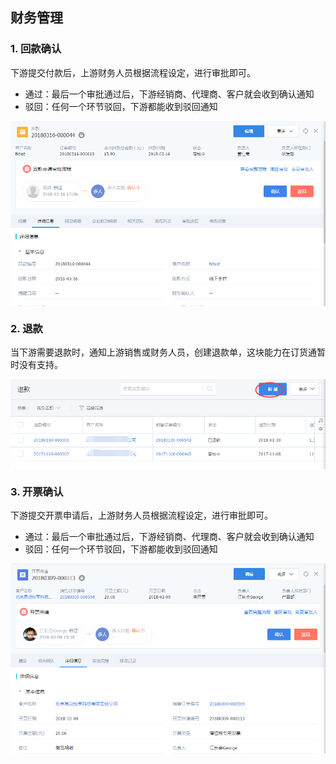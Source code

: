 ## 财务管理

### 1. 回款确认
下游提交付款后，上游财务人员根据流程设定，进行审批即可。
- 通过：最后一个审批通过后，下游经销商、代理商、客户就会收到确认通知
- 驳回：任何一个环节驳回，下游都能收到驳回通知

 <img src="image/回款确认.png"  alt="logo" align=center /> <br/>

### 2. 退款
当下游需要退款时，通知上游销售或财务人员，创建退款单，这块能力在订货通暂时没有支持。

 <img src="image/退款.png"  alt="logo" align=center /> <br/>
 

### 3. 开票确认

下游提交开票申请后，上游财务人员根据流程设定，进行审批即可。
- 通过：最后一个审批通过后，下游经销商、代理商、客户就会收到确认通知
- 驳回：任何一个环节驳回，下游都能收到驳回通知

 <img src="image/开票确认.png"  alt="logo" align=center /> <br/>

